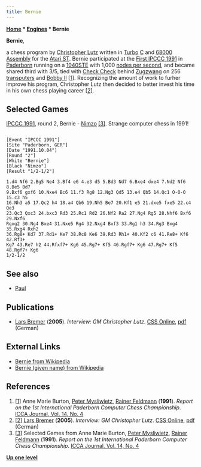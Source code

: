 ```yaml
---
title: Bernie
---
```

**[Home](Home "Home") * [Engines](Engines "Engines") * Bernie**

**Bernie**,

a chess program by [Christopher Lutz](Christopher_Lutz "Christopher Lutz") written in [Turbo](https://en.wikipedia.org/wiki/Borland_Turbo_C) [C](C "C") and [68000](68000 "68000") [Assembly](Assembly "Assembly") for the [Atari ST](Atari_ST "Atari ST").
Bernie participated at the [First IPCCC 1991](IPCCC_1991 "IPCCC 1991") in [Paderborn](https://en.wikipedia.org/wiki/Paderborn) running on a [1040STE](https://en.wikipedia.org/wiki/Atari_ST#STE_models) with 1,000 [nodes per second](Nodes_per_Second "Nodes per Second"), and became shared third with 3/5, tied with [Check Check](Check_Check "Check Check") behind [Zugzwang](</Zugzwang_(Program)> "Zugzwang (Program)") on 256 [transputers](Transputer "Transputer") and [Bobby II](Bobby "Bobby") <a id="cite-note-1" href="#cite-ref-1">[1]</a>.
Recognizing the amount of work to furher improve his program, Christopher Lutz then decided to better invest his time in his own chess playing career <a id="cite-note-2" href="#cite-ref-2">[2]</a>.

## Selected Games

[IPCCC 1991](IPCCC_1991 "IPCCC 1991"), round 2, Bernie - [Nimzo](Nimzo "Nimzo") <a id="cite-note-3" href="#cite-ref-3">[3]</a>. Strange computer chess in 1991!

```

[Event "IPCCC 1991"]
[Site "Paderborn, GER"]
[Date "1991.10.04"]
[Round "2"]
[White "Bernie"]
[Black "Nimzo"]
[Result "1/2-1/2"]

1.d4 Nf6 2.Bg5 Ne4 3.Bf4 e6 4.e3 d5 5.Bd3 Nd7 6.Bxe4 dxe4 7.Nd2 Nf6 8.Be5 Bd7 
9.Bxf6 gxf6 10.Nxe4 Bc6 11.f3 Rg8 12.Ng3 Qd5 13.e4 Qb5 14.Qc1 O-O-O 15.c3 h5 
16.Nh3 a5 17.Qc2 h4 18.a4 Qb6 19.Nh5 Be7 20.Kf1 e5 21.dxe5 fxe5 22.c4 Qe3 
23.Qc3 Qxc3 24.bxc3 Rd3 25.Rc1 Rd2 26.Nf2 Ra2 27.Ng4 Rg5 28.Nhf6 Bxf6 29.Nxf6 
Rgxg2 30.Ng4 Bxe4 31.Nxe5 Rg4 32.Nxg4 Bxf3 33.Rg1 h3 34.Rg3 Bxg4 35.Rxg4 Rxh2 
36.Rg8+ Kd7 37.Rd1+ Ke7 38.Rc8 Ke6 39.Rd3 Rh1+ 40.Kf2 c6 41.Re8+ Kf6 42.Rf3+ 
Kg7 43.Re7 h2 44.Rfxf7+ Kg6 45.Rg7+ Kf5 46.Rgf7+ Kg6 47.Rg7+ Kf5 48.Rgf7+ Kg6 
1/2-1/2

```

## See also

- [Paul](Paul "Paul")

## Publications

- [Lars Bremer](Lars_Bremer "Lars Bremer") (**2005**). *Interview: GM Christopher Lutz*. [CSS Online](Computerschach_und_Spiele "Computerschach und Spiele"), [pdf](http://computerschach.de/Files/2005/Interview:%20GM%20Christopher%20Lutz.pdf) (German)

## External Links

- [Bernie from Wikipedia](https://en.wikipedia.org/wiki/Bernie)
- [Bernie (given name) from Wikipedia](https://en.wikipedia.org/wiki/Bernie_%28given_name%29)

## References

1. <a id="cite-ref-1" href="#cite-note-1">[1]</a> Anne Marie Burton, [Peter Mysliwietz](Peter_Mysliwietz "Peter Mysliwietz"), [Rainer Feldmann](Rainer_Feldmann "Rainer Feldmann") (**1991**). *Report on the 1st International Paderborn Computer Chess Championship*. [ICCA Journal, Vol. 14, No. 4](ICGA_Journal#14_4 "ICGA Journal")
1. <a id="cite-ref-2" href="#cite-note-2">[2]</a> [Lars Bremer](Lars_Bremer "Lars Bremer") (**2005**). *Interview: GM Christopher Lutz*. [CSS Online](Computerschach_und_Spiele "Computerschach und Spiele"), [pdf](http://computerschach.de/Files/2005/Interview:%20GM%20Christopher%20Lutz.pdf) (German)
1. <a id="cite-ref-3" href="#cite-note-3">[3]</a> Selected Games from Anne Marie Burton, [Peter Mysliwietz](Peter_Mysliwietz "Peter Mysliwietz"), [Rainer Feldmann](Rainer_Feldmann "Rainer Feldmann") (**1991**). *Report on the 1st International Paderborn Computer Chess Championship*. [ICCA Journal, Vol. 14, No. 4](ICGA_Journal#14_4 "ICGA Journal")

**[Up one level](Engines "Engines")**

